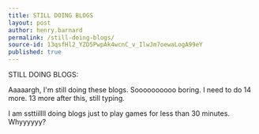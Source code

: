 ```yaml
---
title: STILL DOING BLOGS
layout: post
author: henry.barnard
permalink: /still-doing-blogs/
source-id: 13qsfHl2_YZD5PwpAk4wcnC_v_IlwJm7oewaLogA99eY
published: true
---
```

STILL DOING BLOGS:

Aaaaargh, I'm still doing these blogs. Soooooooooo boring. I need to do 14 more. 13 more after this, still typing.

I am ssttiillll doing blogs just to play games for less than 30 minutes. Whyyyyyy?

